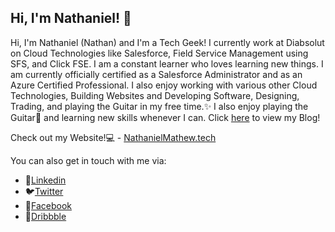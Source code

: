 ## Hi, I'm Nathaniel! 👋

Hi, I'm Nathaniel (Nathan) and I'm a Tech Geek!
I currently work at Diabsolut on Cloud Technologies like Salesforce, Field Service Management using SFS, and Click FSE. I am a constant learner who loves learning new things. I am currently officially certified as a Salesforce Administrator and as an Azure Certified Professional. I also enjoy working with various other Cloud Technologies, Building Websites and Developing Software, Designing, Trading, and playing the Guitar in my free time.✨
I also enjoy playing the Guitar🎸 and learning new skills whenever I can. Click [here](https://nathanielmathew.tech/blog) to view my Blog!

Check out my Website!💻 - [NathanielMathew.tech](https://nathanielmathew.tech) 

You can also get in touch with me via:
- 💼[Linkedin](https://www.linkedin.com/in/nathanielmathew/)
- 🐦[Twitter](https://twitter.com/nathanxmathew)
- 🤝[Facebook](https://www.facebook.com/nathanielryanmathew)
- 🎨[Dribbble](https://dribbble.com/nathanielmathew)
